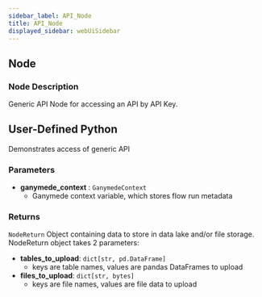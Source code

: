 ```yaml
---
sidebar_label: API_Node
title: API_Node
displayed_sidebar: webUiSidebar
---
```


## Node

### Node Description

Generic API Node for accessing an API by API Key.

## User-Defined Python

Demonstrates access of generic API

### Parameters

- **ganymede_context** : `GanymedeContext`
  - Ganymede context variable, which stores flow run metadata

### Returns

`NodeReturn`
  Object containing data to store in data lake and/or file storage.  NodeReturn object takes
  2 parameters:

- **tables_to_upload**: `dict[str, pd.DataFrame]`
  - keys are table names, values are pandas DataFrames to upload
- **files_to_upload**: `dict[str, bytes]`
  - keys are file names, values are file data to upload
